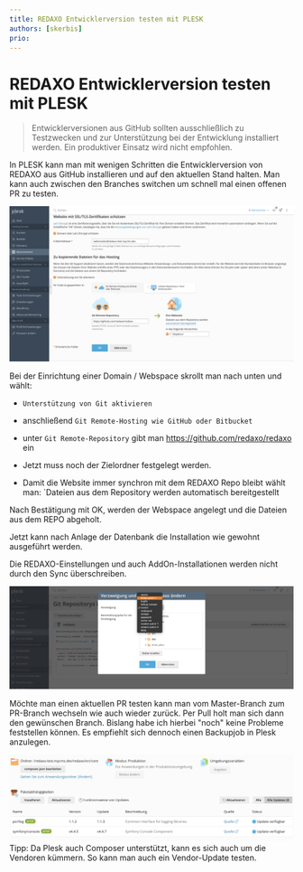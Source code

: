 ```yaml
---
title: REDAXO Entwicklerversion testen mit PLESK
authors: [skerbis]
prio:
---
```


# REDAXO Entwicklerversion testen mit PLESK

> Entwicklerversionen aus GitHub sollten ausschließlich zu Testzwecken und zur Unterstützung bei der Entwicklung installiert werden. Ein produktiver Einsatz wird nicht empfohlen. 

In PLESK kann man mit wenigen Schritten die Entwicklerversion von REDAXO aus GitHub installieren und auf den aktuellen Stand halten. 
Man kann auch zwischen den Branches switchen um schnell mal einen offenen PR zu testen.  

![Screenshot](https://github.com/FriendsOfREDAXO/tricks/blob/master/screenshots/rex_git1.png?raw=true)

Bei der Einrichtung einer Domain / Webspace skrollt man nach unten und wählt:
- `Unterstützung von Git aktivieren` 
- anschließend `Git Remote-Hosting wie GitHub oder Bitbucket`
- unter `Git Remote-Repository` gibt man https://github.com/redaxo/redaxo ein
 
 - Jetzt muss noch der Zielordner festgelegt werden. 
 - Damit die Website immer synchron mit dem REDAXO Repo bleibt wählt man: `Dateien aus dem Repository werden automatisch bereitgestellt

Nach Bestätigung mit OK, werden der Webspace angelegt und die Dateien aus dem REPO abgeholt. 

Jetzt kann nach Anlage der Datenbank die Installation wie gewohnt ausgeführt werden. 

Die REDAXO-Einstellungen und auch AddOn-Installationen werden nicht durch den Sync überschreiben. 

![Screenshot](https://github.com/FriendsOfREDAXO/tricks/blob/master/screenshots/rex_git2.png?raw=true)

Möchte man einen aktuellen PR testen kann man vom Master-Branch zum PR-Branch wechseln wie auch wieder zurück. 
Per Pull holt man sich dann den gewünschen Branch. 
Bislang habe ich hierbei "noch" keine Probleme feststellen können. Es empfiehlt sich dennoch einen Backupjob in Plesk anzulegen. 

![Screenshot](https://github.com/FriendsOfREDAXO/tricks/blob/master/screenshots/plesk_composer.png?raw=true)
Tipp: 
Da Plesk auch Composer unterstützt, kann es sich auch um die Vendoren kümmern. So kann man auch ein Vendor-Update testen. 
